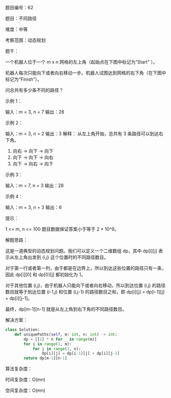 题目编号：62

题目：不同路径

难度：中等

考察范围：动态规划

题干：

一个机器人位于一个 m x n 网格的左上角（起始点在下图中标记为“Start” ）。

机器人每次只能向下或者向右移动一步。机器人试图达到网格的右下角（在下图中标记为“Finish”）。

问总共有多少条不同的路径？

示例 1：

输入：m = 3, n = 7
输出：28

示例 2：

输入：m = 3, n = 2
输出：3
解释：
从左上角开始，总共有 3 条路径可以到达右下角。
1. 向右 -> 向下 -> 向下
2. 向下 -> 向下 -> 向右
3. 向下 -> 向右 -> 向下

示例 3：

输入：m = 7, n = 3
输出：28

示例 4：

输入：m = 3, n = 3
输出：6

提示：

1 <= m, n <= 100
题目数据保证答案小于等于 2 * 10^9。

解题思路：

这是一道典型的动态规划问题。我们可以定义一个二维数组 dp，其中 dp[i][j] 表示从左上角出发到 (i,j) 这个位置时的不同路径数目。

对于第一行或者第一列，由于都是在边界上，所以到达这些位置的路径只有一条，因此 dp[i][0] 和 dp[0][j] 都初始化为 1。

对于其他位置 (i,j)，由于机器人只能向下或者向右移动，所以到达位置 (i,j) 的路径数目就等于到达位置 (i-1,j) 和位置 (i,j-1) 的路径数目之和，即 dp[i][j] = dp[i-1][j] + dp[i][j-1]。

最终，dp[m-1][n-1] 就是从左上角到右下角的不同路径数目。

解决方案：

```python
class Solution:
    def uniquePaths(self, m: int, n: int) -> int:
        dp = [[1] * n for _ in range(m)]
        for i in range(1, m):
            for j in range(1, n):
                dp[i][j] = dp[i-1][j] + dp[i][j-1]
        return dp[m-1][n-1]
```

算法复杂度：

时间复杂度：O(mn)

空间复杂度：O(mn)